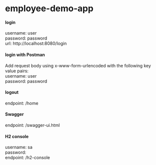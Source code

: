 # employee-demo-app


#### login
username: user  
password: password  
url: http://localhost:8080/login



#### login with Postman
Add request body using x-www-form-urlencoded with the following key value pairs:  
username: user  
password: password  



#### logout
endpoint: /home



#### Swagger
endpoint: /swagger-ui.html



#### H2 console
username: sa  
password:  
endpoint: /h2-console

